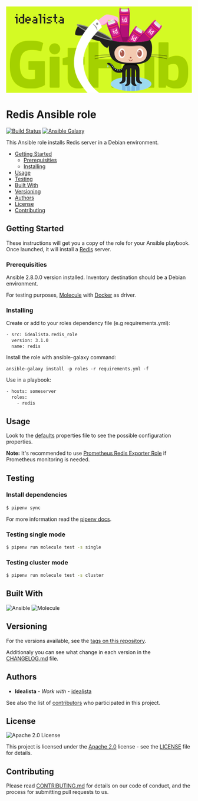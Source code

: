 ![Logo](logo.gif)

# Redis Ansible role

[![Build Status](https://travis-ci.org/idealista/redis_role.png)](https://travis-ci.org/idealista/redis_role)
[![Ansible Galaxy](https://img.shields.io/badge/galaxy-idealista.redis__role-B62682.svg)](https://galaxy.ansible.com/idealista/redis_role)

This Ansible role installs Redis server in a Debian environment.

- [Getting Started](#getting-started)
	- [Prerequisities](#prerequisities)
	- [Installing](#installing)
- [Usage](#usage)
- [Testing](#testing)
- [Built With](#built-with)
- [Versioning](#versioning)
- [Authors](#authors)
- [License](#license)
- [Contributing](#contributing)

## Getting Started

These instructions will get you a copy of the role for your Ansible playbook. Once launched, it will install a [Redis](https://redis.io/) server.

### Prerequisities

Ansible 2.8.0.0 version installed.
Inventory destination should be a Debian environment.

For testing purposes, [Molecule](https://molecule.readthedocs.io/) with [Docker](https://www.docker.com/) as driver.

### Installing

Create or add to your roles dependency file (e.g requirements.yml):

```
- src: idealista.redis_role
  version: 3.1.0
  name: redis
```

Install the role with ansible-galaxy command:

```
ansible-galaxy install -p roles -r requirements.yml -f
```

Use in a playbook:

```
- hosts: someserver
  roles:
    - redis
```

## Usage

Look to the [defaults](defaults/main.yml) properties file to see the possible configuration properties.

**Note:** It's recommended to use [Prometheus Redis Exporter Role](https://github.com/idealista/prometheus_redis_exporter-role) if Prometheus monitoring is needed.

## Testing

### Install dependencies

```sh
$ pipenv sync
```

For more information read the [pipenv docs](https://docs.pipenv.org/).

### Testing single mode

```sh
$ pipenv run molecule test -s single
```

### Testing cluster mode

```sh
$ pipenv run molecule test -s cluster
```

## Built With

![Ansible](https://img.shields.io/badge/ansible-2.7.9.0-green.svg)
![Molecule](https://img.shields.io/badge/molecule-2.20.0-green.svg)

## Versioning

For the versions available, see the [tags on this repository](https://github.com/idealista/redis_role/tags).

Additionaly you can see what change in each version in the [CHANGELOG.md](CHANGELOG.md) file.

## Authors

* **Idealista** - *Work with* - [idealista](https://github.com/idealista)

See also the list of [contributors](https://github.com/idealista/redis_role/contributors) who participated in this project.

## License

![Apache 2.0 License](https://img.shields.io/hexpm/l/plug.svg)

This project is licensed under the [Apache 2.0](https://www.apache.org/licenses/LICENSE-2.0) license - see the [LICENSE](LICENSE) file for details.

## Contributing

Please read [CONTRIBUTING.md](.github/CONTRIBUTING.md) for details on our code of conduct, and the process for submitting pull requests to us.

